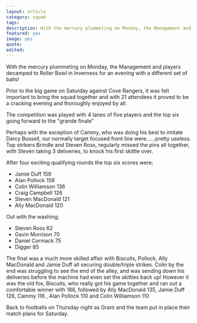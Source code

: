 ```yaml
---
layout: article
category: squad
tags:
description: With the mercury plummeting on Monday, the Management and players decamped to Roller Bowl in Inverness for an evening with a different set of balls!
featured: yes
image: yes
quote:
edited:
---
```

With the mercury plummeting on Monday, the Management and players decamped to Roller Bowl in Inverness for an evening with a different set of balls!

Prior to the big game on Saturday against Cove Rangers, it was felt important to bring the squad together and with 21 attendees it proved to be a cracking evening and thoroughly enjoyed by all.

The competition was played with 4 lanes of five players and the top six going forward to the "grande finale"

Perhaps with the exception of Cammy, who was doing his best to imitate Darcy Bussell, our normally target focused front line were......pretty useless. Top strikers Brindle and Steven Ross, regularly missed the pins all together, with Steven taking 3 deliveries, to knock his first skittle over.

After four exciting qualifying rounds the top six scores were;

- Jamie Duff 159
- Alan Pollock 156
- Colin Williamson 136
- Craig Campbell 126
- Steven MacDonald 121
- Ally MacDonald 120

Out with the washing;

- Steven Ross 62
- Gavin Morrison 70
- Daniel Cormack 75
- Digger 85

The final was a much more skilled affair with Biscuits, Pollock, Ally MacDonald and Jamie Duff all securing double/triple strikes. Colin by the end was struggling to see the end of the alley, and was sending down his deliveries before the machine had even set the skittles back up!
However it was the old fox, Biscuits, who really got his game together and ran out a comfortable winner with 186, followed by Ally MacDonald 135, Jamie Duff 126, Cammy 116 , Alan Pollock 110 and Colin Williamson 110  

Back to footballs on Thursday night as Grant and the team put in place  their match plans for Saturday.
